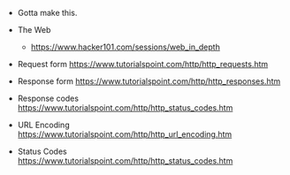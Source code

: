 * Gotta make this.


* The Web  
   * https://www.hacker101.com/sessions/web_in_depth 

* Request form https://www.tutorialspoint.com/http/http_requests.htm
* Response form https://www.tutorialspoint.com/http/http_responses.htm
* Response codes https://www.tutorialspoint.com/http/http_status_codes.htm
* URL Encoding https://www.tutorialspoint.com/http/http_url_encoding.htm
* Status Codes https://www.tutorialspoint.com/http/http_status_codes.htm
   
